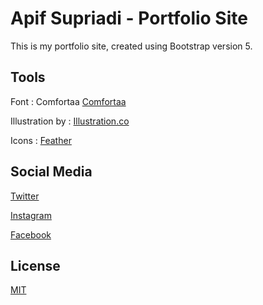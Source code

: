 # Apif Supriadi - Portfolio Site
This is my portfolio site, created using Bootstrap version 5.

## Tools
Font : Comfortaa [Comfortaa](https://fonts.google.com/specimen/Comfortaa?preview.text_type=custom)

Illustration by : [Illustration.co](https://illlustrations.co/)

Icons : [Feather](https://feathericons.com/)

## Social Media
[Twitter](https://twitter.com/pifzzy)

[Instagram](https://instagram.com/pifzzy)

[Facebook](https://facebook.com/apfsprd/)

## License
[MIT](https://choosealicense.com/licenses/mit/)
